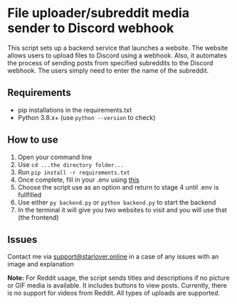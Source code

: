 # File uploader/subreddit media sender to Discord webhook 
This script sets up a backend service that launches a website. The website allows users to upload files to Discord using a webhook. Also, it automates the process of sending posts from specified subreddits to the Discord webhook. The users simply need to enter the name of the subreddit.

## Requirements 
- pip installations in the requirements.txt
- Python 3.8.x+ (use ``python --version`` to check)

## How to use 
1. Open your command line
2. Use ``cd ...the directory folder...``
3. Run ``pip install -r requirements.txt``
4. Once complete, fill in your .env using [this](https://www.reddit.com/prefs/apps)
5. Choose the script use as an option and return to stage 4 until .env is fullfilled
6. Use either ``py backend.py`` or ``python backend.py`` to start the backend
7. In the terminal it will give you two websites to visit and you will use that (the frontend)

## Issues
Contact me via <a href="mailto:support@starlover.online">support@starlover.online</a> in a case of any issues with an image and explanation

**Note:** For Reddit usage, the script sends titles and descriptions if no picture or GIF media is available. It includes buttons to view posts. Currently, there is no support for videos from Reddit. All types of uploads are supported.
